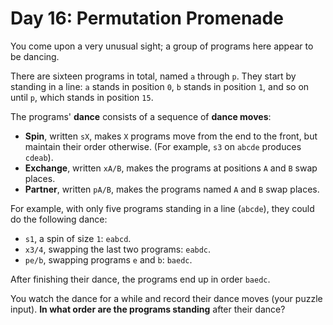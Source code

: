 Day 16: Permutation Promenade
=============================

You come upon a very unusual sight; a group of programs here appear to be
dancing.

There are sixteen programs in total, named `a` through `p`. They start by
standing in a line: `a` stands in position `0`, `b` stands in position `1`,
and so on until `p`, which stands in position `15`.

The programs' **dance** consists of a sequence of **dance moves**:

* **Spin**, written `sX`, makes `X` programs move from the end to the front,
  but maintain their order otherwise. (For example, `s3` on `abcde` produces
  `cdeab`).
* **Exchange**, written `xA/B`, makes the programs at positions `A` and `B`
  swap places.
* **Partner**, written `pA/B`, makes the programs named `A` and `B` swap
  places.

For example, with only five programs standing in a line (`abcde`), they could
do the following dance:

* `s1`, a spin of size `1`: `eabcd`.
* `x3/4`, swapping the last two programs: `eabdc`.
* `pe/b`, swapping programs `e` and `b`: `baedc`.

After finishing their dance, the programs end up in order `baedc`.

You watch the dance for a while and record their dance moves (your puzzle
input). **In what order are the programs standing** after their dance?
